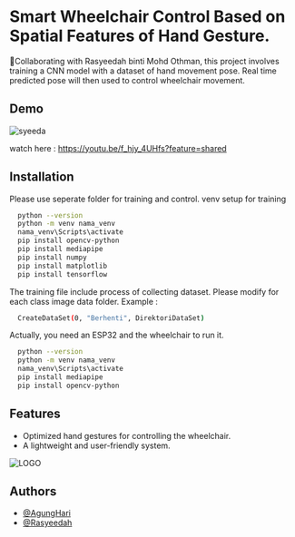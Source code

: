 
# Smart Wheelchair Control Based on Spatial Features of Hand Gesture.

🚀Collaborating with Rasyeedah binti Mohd Othman, this project involves training a CNN model with a dataset of hand movement pose. Real time predicted pose will then used to control wheelchair movement.

## Demo

![syeeda](https://github.com/user-attachments/assets/8471363c-1c57-4119-8833-e522a40c736b)

watch here : https://youtu.be/f_hjy_4UHfs?feature=shared

## Installation
Please use seperate folder for training and control. venv setup for training

```bash
  python --version
  python -m venv nama_venv
  nama_venv\Scripts\activate
  pip install opencv-python
  pip install mediapipe
  pip install numpy
  pip install matplotlib
  pip install tensorflow
```
The training file include process of collecting dataset. Please modify for each class image data folder. Example :
```bash
  CreateDataSet(0, "Berhenti", DirektoriDataSet)
```
Actually, you need an ESP32 and the wheelchair to run it.

```bash
  python --version
  python -m venv nama_venv
  nama_venv\Scripts\activate
  pip install mediapipe
  pip install opencv-python
```
    
## Features

- Optimized hand gestures for controlling the wheelchair.
- A lightweight and user-friendly system.

![LOGO](https://github.com/user-attachments/assets/95a6c264-e6cd-4ea9-b378-208966d44ba6)



## Authors

- [@AgungHari](https://github.com/AgungHari)
- [@Rasyeedah](https://www.linkedin.com/in/rasyeedah-mohd-othman/)
